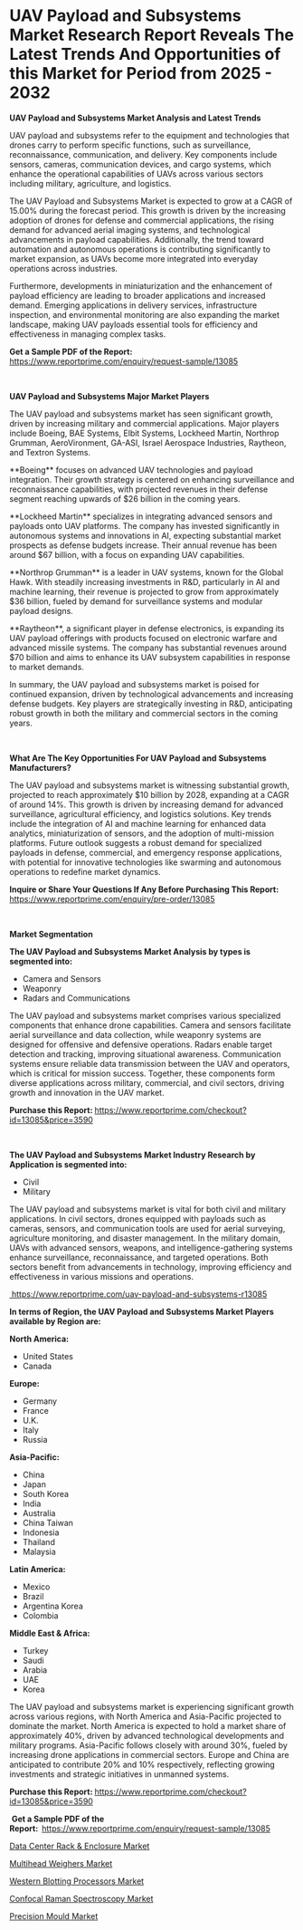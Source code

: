 <p><h1>UAV Payload and Subsystems Market Research Report Reveals The Latest Trends And Opportunities of this Market for Period from 2025 - 2032</h1></p><p><strong>UAV Payload and Subsystems Market Analysis and Latest Trends</strong></p>
<p><p>UAV payload and subsystems refer to the equipment and technologies that drones carry to perform specific functions, such as surveillance, reconnaissance, communication, and delivery. Key components include sensors, cameras, communication devices, and cargo systems, which enhance the operational capabilities of UAVs across various sectors including military, agriculture, and logistics.</p><p>The UAV Payload and Subsystems Market is expected to grow at a CAGR of 15.00% during the forecast period. This growth is driven by the increasing adoption of drones for defense and commercial applications, the rising demand for advanced aerial imaging systems, and technological advancements in payload capabilities. Additionally, the trend toward automation and autonomous operations is contributing significantly to market expansion, as UAVs become more integrated into everyday operations across industries.</p><p>Furthermore, developments in miniaturization and the enhancement of payload efficiency are leading to broader applications and increased demand. Emerging applications in delivery services, infrastructure inspection, and environmental monitoring are also expanding the market landscape, making UAV payloads essential tools for efficiency and effectiveness in managing complex tasks.</p></p>
<p><strong>Get a Sample PDF of the Report:&nbsp;</strong> <a href="https://www.reportprime.com/enquiry/request-sample/13085?utm_campaign=1137&utm_medium=2&utm_source=Github&utm_content=ia&utm_term=19032025&utm_id=uav-payload-and-subsystems">https://www.reportprime.com/enquiry/request-sample/13085</a></p>
<p>&nbsp;</p>
<p><strong>UAV Payload and Subsystems Major Market Players</strong></p>
<p><p>The UAV payload and subsystems market has seen significant growth, driven by increasing military and commercial applications. Major players include Boeing, BAE Systems, Elbit Systems, Lockheed Martin, Northrop Grumman, AeroVironment, GA-ASI, Israel Aerospace Industries, Raytheon, and Textron Systems.</p><p>**Boeing** focuses on advanced UAV technologies and payload integration. Their growth strategy is centered on enhancing surveillance and reconnaissance capabilities, with projected revenues in their defense segment reaching upwards of $26 billion in the coming years. </p><p>**Lockheed Martin** specializes in integrating advanced sensors and payloads onto UAV platforms. The company has invested significantly in autonomous systems and innovations in AI, expecting substantial market prospects as defense budgets increase. Their annual revenue has been around $67 billion, with a focus on expanding UAV capabilities.</p><p>**Northrop Grumman** is a leader in UAV systems, known for the Global Hawk. With steadily increasing investments in R&D, particularly in AI and machine learning, their revenue is projected to grow from approximately $36 billion, fueled by demand for surveillance systems and modular payload designs.</p><p>**Raytheon**, a significant player in defense electronics, is expanding its UAV payload offerings with products focused on electronic warfare and advanced missile systems. The company has substantial revenues around $70 billion and aims to enhance its UAV subsystem capabilities in response to market demands.</p><p>In summary, the UAV payload and subsystems market is poised for continued expansion, driven by technological advancements and increasing defense budgets. Key players are strategically investing in R&D, anticipating robust growth in both the military and commercial sectors in the coming years.</p></p>
<p>&nbsp;</p>
<p><strong>What Are The Key Opportunities For UAV Payload and Subsystems Manufacturers?</strong></p>
<p><p>The UAV payload and subsystems market is witnessing substantial growth, projected to reach approximately $10 billion by 2028, expanding at a CAGR of around 14%. This growth is driven by increasing demand for advanced surveillance, agricultural efficiency, and logistics solutions. Key trends include the integration of AI and machine learning for enhanced data analytics, miniaturization of sensors, and the adoption of multi-mission platforms. Future outlook suggests a robust demand for specialized payloads in defense, commercial, and emergency response applications, with potential for innovative technologies like swarming and autonomous operations to redefine market dynamics.</p></p>
<p><strong>Inquire or Share Your Questions If Any Before Purchasing This Report:</strong> <a href="https://www.reportprime.com/enquiry/pre-order/13085?utm_campaign=1137&utm_medium=2&utm_source=Github&utm_content=ia&utm_term=19032025&utm_id=uav-payload-and-subsystems">https://www.reportprime.com/enquiry/pre-order/13085</a></p>
<p>&nbsp;</p>
<p><strong>Market Segmentation</strong></p>
<p><strong>The UAV Payload and Subsystems Market Analysis by types is segmented into:</strong></p>
<p><ul><li>Camera and Sensors</li><li>Weaponry</li><li>Radars and Communications</li></ul></p>
<p><p>The UAV payload and subsystems market comprises various specialized components that enhance drone capabilities. Camera and sensors facilitate aerial surveillance and data collection, while weaponry systems are designed for offensive and defensive operations. Radars enable target detection and tracking, improving situational awareness. Communication systems ensure reliable data transmission between the UAV and operators, which is critical for mission success. Together, these components form diverse applications across military, commercial, and civil sectors, driving growth and innovation in the UAV market.</p></p>
<p><strong>Purchase this Report:&nbsp;</strong><a href="https://www.reportprime.com/checkout?id=13085&price=3590&utm_campaign=1137&utm_medium=2&utm_source=Github&utm_content=ia&utm_term=19032025&utm_id=uav-payload-and-subsystems">https://www.reportprime.com/checkout?id=13085&price=3590</a></p>
<p>&nbsp;</p>
<p><strong>The UAV Payload and Subsystems Market Industry Research by Application is segmented into:</strong></p>
<p><ul><li>Civil</li><li>Military</li></ul></p>
<p><p>The UAV payload and subsystems market is vital for both civil and military applications. In civil sectors, drones equipped with payloads such as cameras, sensors, and communication tools are used for aerial surveying, agriculture monitoring, and disaster management. In the military domain, UAVs with advanced sensors, weapons, and intelligence-gathering systems enhance surveillance, reconnaissance, and targeted operations. Both sectors benefit from advancements in technology, improving efficiency and effectiveness in various missions and operations.</p></p>
<p><a href="https://www.reportprime.com/uav-payload-and-subsystems-r13085?utm_campaign=1137&utm_medium=2&utm_source=Github&utm_content=ia&utm_term=19032025&utm_id=uav-payload-and-subsystems">&nbsp;https://www.reportprime.com/uav-payload-and-subsystems-r13085</a></p>
<p><strong>In terms of Region, the UAV Payload and Subsystems Market Players available by Region are:</strong></p>
<p>
    <p> <strong> North America: </strong>
        <ul>
            <li>United States</li>
            <li>Canada</li>
        </ul>
        </p> 
    <p> <strong> Europe: </strong>
        <ul>
            <li>Germany</li>
            <li>France</li>
            <li>U.K.</li>
            <li>Italy</li>
            <li>Russia</li>
        </ul>
        </p> 
    <p> <strong> Asia-Pacific: </strong>
        <ul>
            <li>China</li>
            <li>Japan</li>
            <li>South Korea</li>
            <li>India</li>
            <li>Australia</li>
            <li>China Taiwan</li>
            <li>Indonesia</li>
            <li>Thailand</li>
            <li>Malaysia</li>
        </ul>
        </p> 
    <p> <strong> Latin America: </strong>
        <ul>
            <li>Mexico</li>
            <li>Brazil</li>
            <li>Argentina Korea</li>
            <li>Colombia</li>
        </ul>
        </p> 
    <p> <strong> Middle East & Africa: </strong>
        <ul>
            <li>Turkey</li>
            <li>Saudi</li>
            <li>Arabia</li>
            <li>UAE</li>
            <li>Korea</li>
        </ul>
    </p>
    </p>
<p><p>The UAV payload and subsystems market is experiencing significant growth across various regions, with North America and Asia-Pacific projected to dominate the market. North America is expected to hold a market share of approximately 40%, driven by advanced technological developments and military programs. Asia-Pacific follows closely with around 30%, fueled by increasing drone applications in commercial sectors. Europe and China are anticipated to contribute 20% and 10% respectively, reflecting growing investments and strategic initiatives in unmanned systems.</p></p>
<p><strong>Purchase this Report: </strong><a href="https://www.reportprime.com/checkout?id=13085&price=3590&utm_campaign=1137&utm_medium=2&utm_source=Github&utm_content=ia&utm_term=19032025&utm_id=uav-payload-and-subsystems">https://www.reportprime.com/checkout?id=13085&price=3590</a></p>
<p>&nbsp;<strong>Get a Sample PDF of the Report:&nbsp;&nbsp;</strong><a href="https://www.reportprime.com/enquiry/request-sample/13085?utm_campaign=1137&utm_medium=2&utm_source=Github&utm_content=ia&utm_term=19032025&utm_id=uav-payload-and-subsystems">https://www.reportprime.com/enquiry/request-sample/13085</a></p>
<p><strong></strong></p>
<p><p><a href="https://github.com/paullsiskec4/Market-Research-Report-List-1/blob/main/data-center-rack-enclosure-market.md?utm_campaign=1137&utm_medium=2&utm_source=Github&utm_content=ia&utm_term=19032025&utm_id=uav-payload-and-subsystems">Data Center Rack & Enclosure Market</a></p><p><a href="https://github.com/altafvaraswj/Market-Research-Report-List-1/blob/main/multihead-weighers-market.md?utm_campaign=1137&utm_medium=2&utm_source=Github&utm_content=ia&utm_term=19032025&utm_id=uav-payload-and-subsystems">Multihead Weighers Market</a></p><p><a href="https://github.com/sgroitrieu7f/Market-Research-Report-List-1/blob/main/western-blotting-processors-market.md?utm_campaign=1137&utm_medium=2&utm_source=Github&utm_content=ia&utm_term=19032025&utm_id=uav-payload-and-subsystems">Western Blotting Processors Market</a></p><p><a href="https://github.com/roehrtizonov/Market-Research-Report-List-1/blob/main/confocal-raman-spectroscopy-market.md?utm_campaign=1137&utm_medium=2&utm_source=Github&utm_content=ia&utm_term=19032025&utm_id=uav-payload-and-subsystems">Confocal Raman Spectroscopy Market</a></p><p><a href="https://github.com/zhininzacher/Market-Research-Report-List-1/blob/main/precision-mould-market.md?utm_campaign=1137&utm_medium=2&utm_source=Github&utm_content=ia&utm_term=19032025&utm_id=uav-payload-and-subsystems">Precision Mould Market</a></p></p>